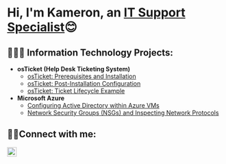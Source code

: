 <h1>Hi, I'm Kameron, an <a href="www.linkedin.com/in/kameron-hughes-2017">IT Support Specialist</a>😊</h1>

<h2>👨🏾‍💻 Information Technology Projects:</h2>

- <b>osTicket (Help Desk Ticketing System)</b>
  - [osTicket: Prerequisites and Installation](https://github.com/khughezq/osticket-prereqs)
  - [osTicket: Post-Installation Configuration](https://github.com/khughezq/post-install-config)
  - [osTicket: Ticket Lifecycle Example](https://github.com/khughezq/ticket-lifecycle)
- <b>Microsoft Azure</b>
  - [Configuring Active Directory within Azure VMs](https://github.com/khughezq/configure-ad)
  - [Network Security Groups (NSGs) and Inspecting Network Protocols](https://github.com/khughezq/azure-network-protocols)

<h2>🤳🏾Connect with me:</h2>


[<img align="left" alt="Kameron | LinkedIn" width="22px" src="https://cdn.jsdelivr.net/npm/simple-icons@v3/icons/linkedin.svg" />][linkedin]


[linkedin]: www.linkedin.com/in/khughes99
